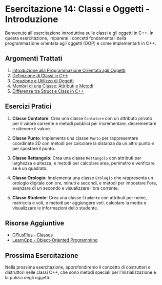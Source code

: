 # Esercitazione 14: Classi e Oggetti - Introduzione

Benvenuto all'esercitazione introduttiva sulle classi e gli oggetti in C++. In questa esercitazione, imparerai i concetti fondamentali della programmazione orientata agli oggetti (OOP) e come implementarli in C++.

## Argomenti Trattati

1. [Introduzione alla Programmazione Orientata agli Oggetti](teoria/01_introduzione_oop.md)
2. [Definizione di Classi in C++](teoria/02_definizione_classi.md)
3. [Creazione e Utilizzo di Oggetti](teoria/03_creazione_utilizzo_oggetti.md)
4. [Membri di una Classe: Attributi e Metodi](teoria/04_membri_classe.md)
5. [Differenze tra Struct e Class in C++](teoria/05_differenze_struct_class.md)

## Esercizi Pratici

1. **Classe Contatore**: Crea una classe `Contatore` con un attributo privato per il valore corrente e metodi pubblici per incrementare, decrementare e ottenere il valore.

2. **Classe Punto**: Implementa una classe `Punto` per rappresentare coordinate 2D con metodi per calcolare la distanza da un altro punto e per spostare il punto.

3. **Classe Rettangolo**: Crea una classe `Rettangolo` con attributi per larghezza e altezza, e metodi per calcolare area, perimetro e verificare se è un quadrato.

4. **Classe Orologio**: Implementa una classe `Orologio` che rappresenta un orologio digitale con ore, minuti e secondi, e metodi per impostare l'ora, avanzare di un secondo e visualizzare l'ora corrente.

5. **Classe Studente**: Crea una classe `Studente` con attributi per nome, matricola e voti, e metodi per aggiungere voti, calcolare la media e visualizzare le informazioni dello studente.

## Risorse Aggiuntive

- [CPlusPlus - Classes](http://www.cplusplus.com/doc/tutorial/classes/)
- [LearnCpp - Object-Oriented Programming](https://www.learncpp.com/cpp-tutorial/81-welcome-to-object-oriented-programming/)

## Prossima Esercitazione

Nella prossima esercitazione, approfondiremo il concetto di costruttori e distruttori nelle classi C++, che sono metodi speciali per l'inizializzazione e la pulizia degli oggetti.